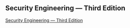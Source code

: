 ## Security Engineering — Third Edition
[Security Engineering — Third Edition](https://www.cl.cam.ac.uk/~rja14/book.html)
